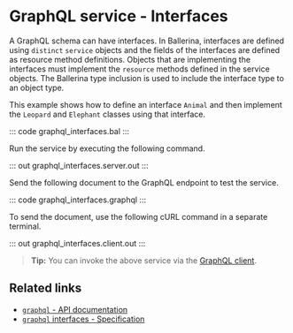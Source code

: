 # GraphQL service - Interfaces

A GraphQL schema can have interfaces. In Ballerina, interfaces are defined using `distinct` `service` objects and the fields of the interfaces are defined as resource method definitions. Objects that are implementing the interfaces must implement the `resource` methods defined in the service objects. The Ballerina type inclusion is used to include the interface type to an object type.

This example shows how to define an interface `Animal` and then implement the `Leopard` and `Elephant` classes using that interface.

::: code graphql_interfaces.bal :::

Run the service by executing the following command.

::: out graphql_interfaces.server.out :::

Send the following document to the GraphQL endpoint to test the service.

::: code graphql_interfaces.graphql :::

To send the document, use the following cURL command in a separate terminal.

::: out graphql_interfaces.client.out :::

>**Tip:** You can invoke the above service via the [GraphQL client](/learn/by-example/graphql-client/).

## Related links
- [`graphql` - API documentation](https://lib.ballerina.io/ballerina/graphql/latest)
- [`graphql` interfaces - Specification](/spec/graphql/#46-interfaces)
